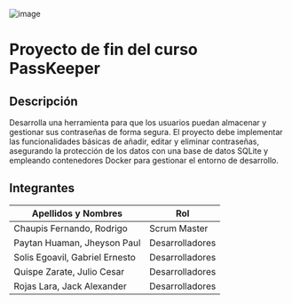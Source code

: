 ![image](https://github.com/user-attachments/assets/fa9c541c-9219-4a7e-b1de-ccfd011c23d4)
# Proyecto de fin del curso PassKeeper
## Descripción 
Desarrolla una herramienta para que los usuarios puedan almacenar y gestionar sus contraseñas de forma segura. El proyecto debe implementar las funcionalidades básicas de añadir, editar y eliminar contraseñas, asegurando la protección de los datos con una base de datos SQLite y empleando contenedores Docker para gestionar el entorno de desarrollo.
## Integrantes
| Apellidos y Nombres | Rol |
|---------------------|-----|
| Chaupis Fernando, Rodrigo | Scrum Master |
| Paytan Huaman, Jheyson Paul | Desarrolladores |
| Solis Egoavil, Gabriel Ernesto | Desarrolladores |
| Quispe Zarate, Julio Cesar | Desarrolladores |
| Rojas Lara, Jack Alexander| Desarrolladores |
